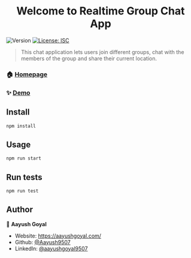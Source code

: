 <h1 align="center">Welcome to Realtime Group Chat App </h1>
<p>
  <img alt="Version" src="https://img.shields.io/badge/version-1.0.0-blue.svg?cacheSeconds=2592000" />
  <a href="#" target="_blank">
    <img alt="License: ISC" src="https://img.shields.io/badge/License-ISC-yellow.svg" />
  </a>
</p>

> This chat application lets users join different groups, chat with the members of the group and share their current location.

### 🏠 [Homepage](https://aayush-amazing-chat-app.herokuapp.com/)

### ✨ [Demo](https://aayush-amazing-chat-app.herokuapp.com/)

## Install

```sh
npm install
```

## Usage

```sh
npm run start
```

## Run tests

```sh
npm run test
```

## Author

👤 **Aayush Goyal**

* Website: https://aayushgoyal.com/
* Github: [@Aayush9507](https://github.com/Aayush9507)
* LinkedIn: [@aayushgoyal9507](https://linkedin.com/in/aayushgoyal9507)
